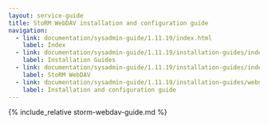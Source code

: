 ```yaml
---
layout: service-guide
title: StoRM WebDAV installation and configuration guide
navigation:
  - link: documentation/sysadmin-guide/1.11.19/index.html
    label: Index
  - link: documentation/sysadmin-guide/1.11.19/installation-guides/index.html
    label: Installation Guides
  - link: documentation/sysadmin-guide/1.11.19/installation-guides/index.html#webdav
    label: StoRM WebDAV
  - link: documentation/sysadmin-guide/1.11.19/installation-guides/webdav/storm-webdav-guide/index.html
    label: Installation and configuration guide
---
```


{% include_relative storm-webdav-guide.md %}